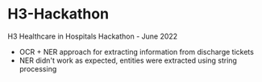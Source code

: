 # H3-Hackathon
H3 Healthcare in Hospitals Hackathon - June 2022


- OCR + NER approach for extracting information from discharge tickets
- NER didn't work as expected, entities were extracted using string processing 
